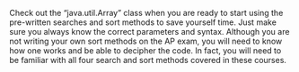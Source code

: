 Check out the “java.util.Array” class when you are ready to start using the pre-written searches and sort methods to save yourself time. Just make sure you always know the correct parameters and syntax. Although you are not writing your own sort methods on the AP exam, you will need to know how one works and be able to decipher the code. In fact, you will need to be familiar with all four search and sort methods covered in these courses.

